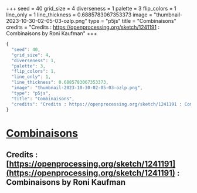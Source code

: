 +++
seed = 40
grid_size = 4
diverseness = 1
palette = 3
flip_colors = 1
line_only = 1
line_thickness = 0.6885783067353373
image = "thumbnail-2023-10-30-02-05-03-ozlp.png"
type = "p5js"
title = "Combinaisons"
credits = "Credits : https://openprocessing.org/sketch/1241191 : Combinaisons by Roni Kaufman"
+++




~~~javascript
{
  "seed": 40,
  "grid_size": 4,
  "diverseness": 1,
  "palette": 3,
  "flip_colors": 1,
  "line_only": 1,
  "line_thickness": 0.6885783067353373,
  "image": "thumbnail-2023-10-30-02-05-03-ozlp.png",
  "type": "p5js",
  "title": "Combinaisons",
  "credits": "Credits : https://openprocessing.org/sketch/1241191 : Combinaisons by Roni Kaufman"
}
~~~



# [Combinaisons](https://openprocessing.org/sketch/2066485)

## Credits : [https://openprocessing.org/sketch/1241191](https://openprocessing.org/sketch/1241191) : Combinaisons by Roni Kaufman 

